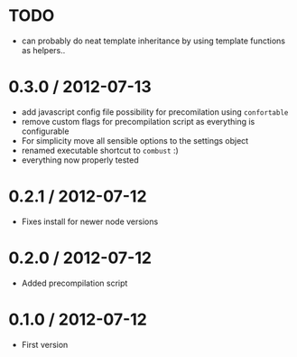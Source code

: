 TODO
==================
  * can probably do neat template inheritance by using template functions as helpers..

0.3.0 / 2012-07-13
==================
  * add javascript config file possibility for precomilation using `confortable`
  * remove custom flags for precompilation script as everything is configurable
  * For simplicity move all sensible options to the settings object
  * renamed executable shortcut to `combust` :)
  * everything now properly tested

0.2.1 / 2012-07-12
==================
  * Fixes install for newer node versions

0.2.0 / 2012-07-12
==================
  * Added precompilation script

0.1.0 / 2012-07-12
==================
  * First version
